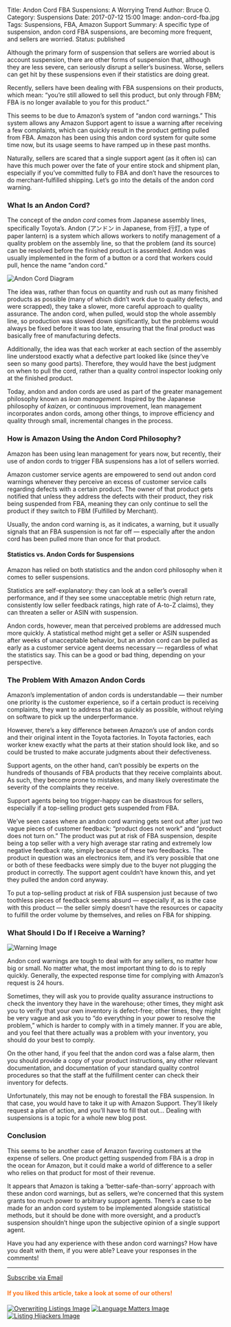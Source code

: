 Title: Andon Cord FBA Suspensions: A Worrying Trend
Author: Bruce O.
Category: Suspensions
Date: 2017-07-12 15:00
Image: andon-cord-fba.jpg
Tags: Suspensions, FBA, Amazon Support
Summary: A specific type of suspension, andon cord FBA suspensions, are becoming more frequent, and sellers are worried.
Status: published

Although the primary form of suspension that sellers are worried about is account suspension, there are other forms of suspension that, although they are less severe, can seriously disrupt a seller’s business. Worse, sellers can get hit by these suspensions even if their statistics are doing great.

Recently, sellers have been dealing with FBA suspensions on their products, which mean: “you’re still allowed to sell this product, but only through FBM; FBA is no longer available to you for this product.” 

This seems to be due to Amazon’s system of “andon cord warnings.” This system allows any Amazon Support agent to issue a warning after receiving a few complaints, which can quickly result in the product getting pulled from FBA. Amazon has been using this andon cord system for quite some time now, but its usage seems to have ramped up in these past months. 

Naturally, sellers are scared that a single support agent (as it often is) can have this much power over the fate of your entire stock and shipment plan, especially if you’ve committed fully to FBA and don’t have the resources to do merchant-fulfilled shipping. Let’s go into the details of the andon cord warning.

### What Is an Andon Cord?

The concept of the *andon cord* comes from Japanese assembly lines, specifically Toyota’s. Andon (アンドン in Japanese, from 行灯, a type of paper lantern) is a system which allows workers to notify management of a quality problem on the assembly line, so that the problem (and its source) can be resolved before the finished product is assembled. Andon was usually implemented in the form of a button or a cord that workers could pull, hence the name “andon cord.” 

![Andon Cord Diagram](/images/blog/2017/07/andon-cord-diagram.png)

The idea was, rather than focus on quantity and rush out as many finished products as possible (many of which didn’t work due to quality defects, and were scrapped), they take a slower, more careful approach to quality assurance. The andon cord, when pulled, would stop the whole assembly line, so production was slowed down significantly, but the problems would always be fixed before it was too late, ensuring that the final product was basically free of manufacturing defects. 

Additionally, the idea was that each worker at each section of the assembly line understood exactly what a defective part looked like (since they’ve seen so many good parts). Therefore, they would have the best judgment on when to pull the cord, rather than a quality control inspector looking only at the finished product. 

Today, andon and andon cords are used as part of the greater management philosophy known as *lean management.* Inspired by the Japanese philosophy of *kaizen*, or continuous improvement, lean management incorporates andon cords, among other things, to improve efficiency and quality through small, incremental changes in the process. 

### How is Amazon Using the Andon Cord Philosophy?

Amazon has been using lean management for years now, but recently, their use of andon cords to trigger FBA suspensions has a lot of sellers worried.

Amazon customer service agents are empowered to send out andon cord warnings whenever they perceive an excess of customer service calls regarding defects with a certain product. The owner of that product gets notified that unless they address the defects with their product, they risk being suspended from FBA, meaning they can only continue to sell the product if they switch to FBM (Fulfilled by Merchant).

Usually, the andon cord warning is, as it indicates, a warning, but it usually signals that an FBA suspension is not far off — especially after the andon cord has been pulled more than once for that product. 

#### Statistics vs. Andon Cords for Suspensions

Amazon has relied on both statistics and the andon cord philosophy when it comes to seller suspensions.

Statistics are self-explanatory: they can look at a seller’s overall performance, and if they see some unacceptable metric (high return rate, consistently low seller feedback ratings, high rate of A-to-Z claims), they can threaten a seller or ASIN with suspension.

Andon cords, however, mean that perceived problems are addressed much more quickly. A statistical method might get a seller or ASIN suspended after weeks of unacceptable behavior, but an andon cord can be pulled as early as a customer service agent deems necessary — regardless of what the statistics say. This can be a good or bad thing, depending on your perspective. 

### The Problem With Amazon Andon Cords

Amazon’s implementation of andon cords is understandable — their number one priority is the customer experience, so if a certain product is receiving complaints, they want to address that as quickly as possible, without relying on software to pick up the underperformance. 

However, there’s a key difference between Amazon’s use of andon cords and their original intent in the Toyota factories. In Toyota factories, each worker knew exactly what the parts at their station should look like, and so could be trusted to make accurate judgments about their defectiveness. 

Support agents, on the other hand, can’t possibly be experts on the hundreds of thousands of FBA products that they receive complaints about. As such, they become prone to mistakes, and many likely overestimate the severity of the complaints they receive. 

Support agents being too trigger-happy can be disastrous for sellers, especially if a top-selling product gets suspended from FBA. 

We’ve seen cases where an andon cord warning gets sent out after just two vague pieces of customer feedback: “product does not work” and “product does not turn on.” The product was put at risk of FBA suspension, despite being a top seller with a very high average star rating and extremely low negative feedback rate, simply because of these two feedbacks. The product in question was an electronics item, and it’s very possible that one or both of these feedbacks were simply due to the buyer not plugging the product in correctly. The support agent couldn’t have known this, and yet they pulled the andon cord anyway.

To put a top-selling product at risk of FBA suspension just because of two toothless pieces of feedback seems absurd — especially if, as is the case with this product — the seller simply doesn’t have the resources or capacity to fulfill the order volume by themselves, and relies on FBA for shipping.

### What Should I Do If I Receive a Warning?

![Warning Image](/images/blog/2017/07/warning-sign.png)

Andon cord warnings are tough to deal with for any sellers, no matter how big or small. No matter what, the most important thing to do is to reply quickly. Generally, the expected response time for complying with Amazon’s request is 24 hours. 

Sometimes, they will ask you to provide quality assurance instructions to check the inventory they have in the warehouse; other times, they might ask you to verify that your own inventory is defect-free; other times, they might be very vague and ask you to “do everything in your power to resolve the problem,” which is harder to comply with in a timely manner. If you are able, and you feel that there actually was a problem with your inventory, you should do your best to comply. 

On the other hand, if you feel that the andon cord was a false alarm, then you should provide a copy of your product instructions, any other relevant documentation, and documentation of your standard quality control procedures so that the staff at the fulfillment center can check their inventory for defects. 

Unfortunately, this may not be enough to forestall the FBA suspension. In that case, you would have to take it up with Amazon Support. They’ll likely request a plan of action, and you’ll have to fill that out… Dealing with suspensions is a topic for a whole new blog post. 

### Conclusion

This seems to be another case of Amazon favoring customers at the expense of sellers. One product getting suspended from FBA is a drop in the ocean for Amazon, but it could make a world of difference to a seller who relies on that product for most of their revenue. 

It appears that Amazon is taking a ‘better-safe-than-sorry’ approach with these andon cord warnings, but as sellers, we’re concerned that this system grants too much power to arbitrary support agents. There’s a case to be made for an andon cord system to be implemented alongside statistical methods, but it should be done with more oversight, and a product’s suspension shouldn’t hinge upon the subjective opinion of a single support agent. 

Have you had any experience with these andon cord warnings? How have you dealt with them, if you were able? Leave your responses in the comments!

---

<!--Added this section from Leadboxes-->
<a class="btn btn-primary" href="https://efficientera.leadpages.co/leadbox/121f91a73f72a2%3A12c54680e746dc/5687539843203072/" target="_blank">Subscribe via Email</a><script data-leadbox="121f91a73f72a2:12c54680e746dc" data-url="https://efficientera.leadpages.co/leadbox/121f91a73f72a2%3A12c54680e746dc/5687539843203072/" data-config="%7B%7D" type="text/javascript" src="https://efficientera.leadpages.co/leadbox-1468522675.js"></script>

#### <font color="FF751A">If you liked this article, take a look at some of our others!</font>

<a href="https://efficientera.com/blog/2016/09/amazon-overwriting-listings.html">![Overwriting Listings Image](/images/blog/related/overwrite-listings_small.jpg)</a>
<a href="https://efficientera.com/blog/2017/03/language-matters-writing-follow-up-emails-that-actually-get-read.html">![Language Matters Image](/images/blog/related/language-matters_small.jpg)</a>
<a href="https://efficientera.com/blog/2016/09/listing-hijackers.html">![Listing Hijackers Image](/images/blog/related/listing-hijackers_small.jpg)</a>